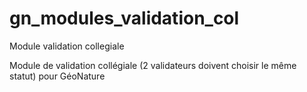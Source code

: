 # gn_modules_validation_col
Module validation collegiale

Module de validation collégiale (2 validateurs doivent choisir le même statut) pour GéoNature
